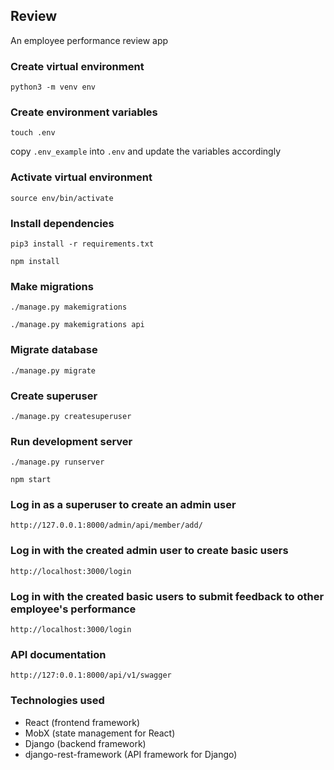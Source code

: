 ## Review

An employee performance review app

### Create virtual environment

`python3 -m venv env`

### Create environment variables

`touch .env`

copy `.env_example` into `.env` and update the variables accordingly

### Activate virtual environment

`source env/bin/activate`

### Install dependencies

`pip3 install -r requirements.txt`

`npm install`

### Make migrations

`./manage.py makemigrations`

`./manage.py makemigrations api`

### Migrate database

`./manage.py migrate`

### Create superuser

`./manage.py createsuperuser`

### Run development server

`./manage.py runserver`

`npm start`

### Log in as a superuser to create an admin user

`http://127.0.0.1:8000/admin/api/member/add/`

### Log in with the created admin user to create basic users

`http://localhost:3000/login`

### Log in with the created basic users to submit feedback to other employee's performance

`http://localhost:3000/login`

### API documentation

`http://127:0.0.1:8000/api/v1/swagger`

### Technologies used

- React (frontend framework)
- MobX (state management for React)
- Django (backend framework)
- django-rest-framework (API framework for Django)
